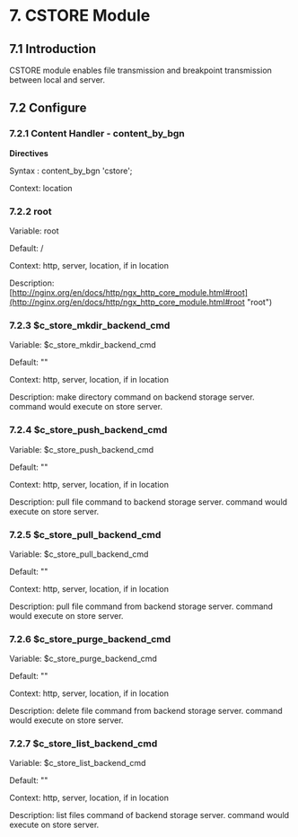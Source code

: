 # 7. CSTORE Module #

## 7.1 Introduction ##

CSTORE module enables file transmission and breakpoint transmission between local and server.

## 7.2 Configure ##

### 7.2.1 Content Handler - content\_by\_bgn ###

**Directives**

Syntax :	content\_by\_bgn 'cstore';

Context:	location

### 7.2.2 root ###
Variable:	root

Default:	/

Context:	http, server, location, if in location

Description: [http://nginx.org/en/docs/http/ngx_http_core_module.html#root](http://nginx.org/en/docs/http/ngx_http_core_module.html#root "root")

### 7.2.3 $c\_store\_mkdir\_backend\_cmd ###
Variable:   $c\_store\_mkdir\_backend\_cmd

Default:    ""

Context:    http, server, location, if in location

Description: make directory command on backend storage server. command would execute on store server.

### 7.2.4 $c\_store\_push\_backend\_cmd ###
Variable:   $c\_store\_push\_backend\_cmd

Default:    ""

Context:    http, server, location, if in location

Description: pull file command to backend storage server. command would execute on store server.

### 7.2.5 $c\_store\_pull\_backend\_cmd ###
Variable:   $c\_store\_pull\_backend\_cmd

Default:    ""

Context:    http, server, location, if in location

Description: pull file command from backend storage server. command would execute on store server.

### 7.2.6 $c\_store\_purge\_backend\_cmd ###
Variable:   $c\_store\_purge\_backend\_cmd

Default:    ""

Context:    http, server, location, if in location

Description: delete file command from backend storage server. command would execute on store server.

### 7.2.7 $c\_store\_list\_backend\_cmd ###
Variable:   $c\_store\_list\_backend\_cmd

Default:    ""

Context:    http, server, location, if in location

Description: list files command of backend storage server. command would execute on store server.

